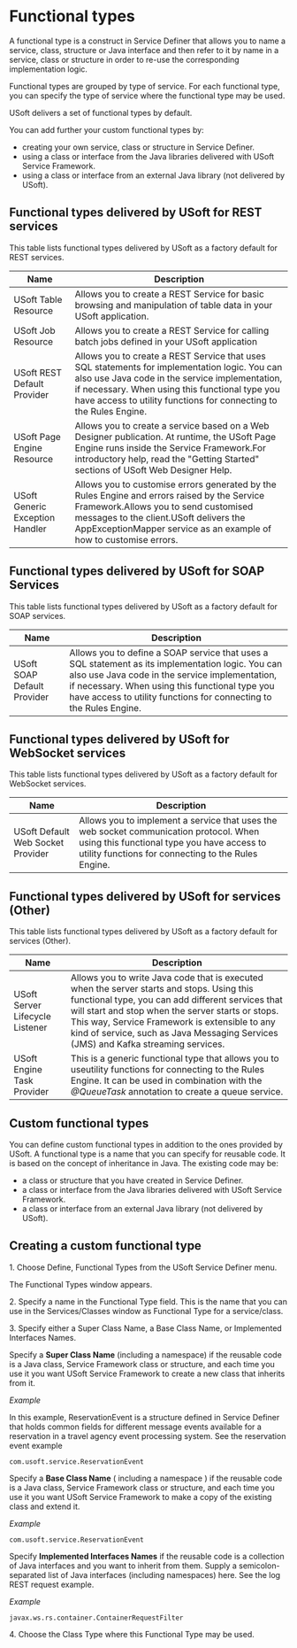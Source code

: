 # Functional types

A functional type is a construct in Service Definer that allows you to name a service, class, structure or Java interface and then refer to it by name in a service, class or structure in order to re-use the corresponding implementation logic.

Functional types are grouped by type of service. For each functional type, you can specify the type of service where the functional type may be used.

USoft delivers a set of functional types by default.  

You can add further your custom functional types by:

- creating your own service, class or structure in Service Definer.
- using a class or interface from the Java libraries delivered with USoft Service Framework.
- using a class or interface from an external Java library (not delivered by USoft).

## Functional types delivered by USoft for REST services

This table lists functional types delivered by USoft as a factory default for REST services.

|**Name**|**Description**|
|--------|--------|
|USoft Table Resource|Allows you to create a REST Service for basic browsing and manipulation of table data in your USoft application.|
|USoft Job Resource|Allows you to create a REST Service for calling batch jobs defined in your USoft application|
|USoft REST Default Provider|Allows you to create a REST Service that uses SQL statements for implementation logic. You can also use Java code in the service implementation, if necessary. When using this functional type you have access to utility functions for connecting to the Rules Engine.|
|USoft Page Engine Resource|Allows you to create a service based on a Web Designer publication. At runtime, the USoft Page Engine runs inside the Service Framework.For introductory help, read the "Getting Started" sections of USoft Web Designer Help.|
|USoft Generic Exception Handler|Allows you to customise errors generated by the Rules Engine and errors raised by the Service Framework.Allows you to send customised messages to the client.USoft delivers the AppExceptionMapper service as an example of how to customise errors.|



## Functional types delivered by USoft for SOAP Services

This table lists functional types delivered by USoft as a factory default for SOAP services.

|**Name**|**Description**|
|--------|--------|
|USoft SOAP Default Provider|Allows you to define a SOAP service that uses a SQL statement as its implementation logic. You can also use Java code in the service implementation, if necessary. When using this functional type you have access to utility functions for connecting to the Rules Engine.|



## Functional types delivered by USoft for WebSocket services

This table lists functional types delivered by USoft as a factory default for WebSocket services.

|**Name**|**Description**|
|--------|--------|
|USoft Default Web Socket Provider|Allows you to implement a service that uses the web socket communication protocol. When using this functional type you have access to utility functions for connecting to the Rules Engine.|



## Functional types delivered by USoft for services (Other)

This table lists functional types delivered by USoft as a factory default for services (Other).

|**Name**|**Description**|
|--------|--------|
|USoft Server Lifecycle Listener|Allows you to write Java code that is executed when the server starts and stops. Using this functional type, you can add different services that will start and stop when the server starts or stops. This way, Service Framework is extensible to any kind of service, such as Java Messaging Services (JMS) and Kafka streaming services.|
|USoft Engine Task Provider|This is a generic functional type that allows you to useutility functions for connecting to the Rules Engine. It can be used in combination with the *@QueueTask* annotation to create a queue service.|



## Custom functional types

You can define custom functional types in addition to the ones provided by USoft. A functional type is a name that you can specify for reusable code. It is based on the concept of inheritance in Java. The existing code may be:

- a class or structure that you have created in Service Definer.
- a class or interface from the Java libraries delivered with USoft Service Framework.
- a class or interface from an external Java library (not delivered by USoft).

## Creating a custom functional type

1. Choose Define, Functional Types from the USoft Service Definer menu.

The Functional Types window appears.

2. Specify a name in the Functional Type field. This is the name that you can use in the Services/Classes window as Functional Type for a service/class.

3. Specify either a Super Class Name, a Base Class Name, or Implemented Interfaces Names.

Specify a **Super Class Name** (including a namespace) if the reusable code is a Java class, Service Framework class or structure, and each time you use it you want USoft Service Framework to create a new class that inherits from it.

*Example*

In this example, ReservationEvent is a structure defined in Service Definer that holds common fields for different message events available for a reservation in a travel agency event processing system. See the reservation event example   

```
com.usoft.service.ReservationEvent

```

Specify a **Base Class Name** ( including a namespace ) if the reusable code is a Java class, Service Framework class or structure, and each time you use it you want USoft Service Framework to make a copy of the existing class and extend it.

*Example*

```
com.usoft.service.ReservationEvent

```

Specify **Implemented Interfaces Names** if the reusable code is a collection of Java interfaces and you want to inherit from them. Supply a semicolon-separated list of Java interfaces (including namespaces) here. See the log REST request example.

*Example*

```
javax.ws.rs.container.ContainerRequestFilter

```

4. Choose the Class Type where this Functional Type may be used.